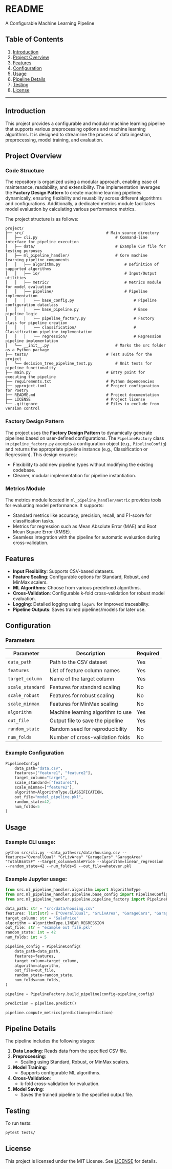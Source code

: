 # README
A Configurable Machine Learning Pipeline

## Table of Contents
1. [Introduction](#introduction)
2. [Project Overview](#project-overview)
3. [Features](#features)
4. [Configuration](#configuration)
5. [Usage](#usage)
6. [Pipeline Details](#pipeline-details)
7. [Testing](#testing)
8. [License](#license)

---

## Introduction
This project provides a configurable and modular machine learning pipeline that supports various preprocessing options and machine learning algorithms. It is designed to streamline the process of data ingestion, preprocessing, model training, and evaluation.

## Project Overview
### Code Structure
The repository is organized using a modular approach, enabling ease of maintenance, readability, and extensibility. The implementation leverages the **Factory Design Pattern** to create machine learning pipelines dynamically, ensuring flexibility and reusability across different algorithms and configurations. Additionally, a dedicated metrics module facilitates model evaluation by calculating various performance metrics.

The project structure is as follows:
```
project/
├── src/                                    # Main source directory
│   ├── cli.py                                  # Command-line interface for pipeline execution
│   ├── data/                                   # Example CSV file for testing purposes
│   ├── ml_pipeline_handler/                    # Core machine learning pipeline components
│   │   ├── algorithm.py                            # Definition of supported algorithms
│   │   ├── io/                                     # Input/Output utilities
│   │   ├── metric/                                 # Metrics module for model evaluation
│   │   ├── pipeline/                               # Pipeline implementation
│   │   │   ├── base_config.py                          # Pipeline configuration dataclass
│   │   │   ├── base_pipeline.py                        # Base pipeline logic
│   │   │   ├── pipeline_factory.py                     # Factory class for pipeline creation
│   │   │   ├── classification/                         # Classification pipeline implementation
│   │   │   └── regression/                             # Regression pipeline implementation
│   └── __init__.py                             # Marks the src folder as a Python package
├── tests/                                  # Test suite for the project
│   └── decision_tree_pipeline_test.py          # Unit tests for pipeline functionality
├── main.py                                 # Entry point for executing the pipeline
├── requirements.txt                        # Python dependencies
├── pyproject.toml                          # Project configuration for Poetry
├── README.md                               # Project documentation
├── LICENSE                                 # Project license
└── .gitignore                              # Files to exclude from version control
```

### Factory Design Pattern
The project uses the **Factory Design Pattern** to dynamically generate pipelines based on user-defined configurations. The `PipelineFactory` class in `pipeline_factory.py` accepts a configuration object (e.g., `PipelineConfig`) and returns the appropriate pipeline instance (e.g., Classification or Regression). This design ensures:
- Flexibility to add new pipeline types without modifying the existing codebase.
- Cleaner, modular implementation for pipeline instantiation.

### Metrics Module
The metrics module located in `ml_pipeline_handler/metric` provides tools for evaluating model performance. It supports:
- Standard metrics like accuracy, precision, recall, and F1-score for classification tasks.
- Metrics for regression such as Mean Absolute Error (MAE) and Root Mean Square Error (RMSE).
- Seamless integration with the pipeline for automatic evaluation during cross-validation.

## Features
- **Input Flexibility**: Supports CSV-based datasets.
- **Feature Scaling**: Configurable options for Standard, Robust, and MinMax scalers.
- **ML Algorithms**: Choose from various predefined algorithms.
- **Cross-Validation**: Configurable k-fold cross-validation for robust model evaluation.
- **Logging**: Detailed logging using `loguru` for improved traceability.
- **Pipeline Outputs**: Saves trained pipelines/models for later use.

## Configuration
### Parameters
| Parameter         | Description                         | Required |
|-------------------|-------------------------------------|----------|
| `data_path`       | Path to the CSV dataset             | Yes      |
| `features`        | List of feature column names        | Yes      |
| `target_column`   | Name of the target column           | Yes      |
| `scale_standard`  | Features for standard scaling       | No       |
| `scale_robust`    | Features for robust scaling         | No       |
| `scale_minmax`    | Features for MinMax scaling         | No       |
| `algorithm`       | Machine learning algorithm to use   | Yes      |
| `out_file`        | Output file to save the pipeline    | Yes      |
| `random_state`    | Random seed for reproducibility     | No       |
| `num_folds`       | Number of cross-validation folds    | No       |

### Example Configuration
```python
PipelineConfig(
    data_path="data.csv",
    features=["feature1", "feature2"],
    target_column="target",
    scale_standard=["feature1"],
    scale_minmax=["feature2"],
    algorithm=AlgorithmType.CLASSIFICATION,
    out_file="model_pipeline.pkl",
    random_state=42,
    num_folds=5
)
```

## Usage
### Example CLI usage:

```shell
python src/cli.py --data_path=src/data/housing.csv --features="OverallQual" "GrLivArea" "GarageCars" "GarageArea" "TotalBsmtSF" --target_column=SalePrice --algorithm=linear_regression --random_state=42 --num_folds=5 --out_file=whatever.pkl
```

### Example Jupyter usage:
```python
from src.ml_pipeline_handler.algorithm import AlgorithmType
from src.ml_pipeline_handler.pipeline.base_config import PipelineConfig
from src.ml_pipeline_handler.pipeline.pipeline_factory import PipelineFactory

data_path: str = "src/data/housing.csv"
features: list[str] = ["OverallQual", "GrLivArea", "GarageCars", "GarageArea", "TotalBsmtSF"]
target_column: str = "SalePrice"
algorithm = AlgorithmType.LINEAR_REGRESSION
out_file: str = "example out file.pkl"
random_state: int = 42
num_folds: int = 5

pipeline_config = PipelineConfig(
    data_path=data_path,
    features=features,
    target_column=target_column,
    algorithm=algorithm,
    out_file=out_file,
    random_state=random_state,
    num_folds=num_folds,
)

pipeline = PipelineFactory.build_pipeline(config=pipeline_config)

prediction = pipeline.predict()

pipeline.compute_metrics(prediction=prediction)
```
## Pipeline Details
The pipeline includes the following stages:
1. **Data Loading**: Reads data from the specified CSV file.
2. **Preprocessing**:
   - Scaling using Standard, Robust, or MinMax scalers.
3. **Model Training**:
   - Supports configurable ML algorithms.
4. **Cross-Validation**:
   - k-fold cross-validation for evaluation.
5. **Model Saving**:
   - Saves the trained pipeline to the specified output file.

## Testing
To run tests:
```bash
pytest tests/
```

## License
This project is licensed under the MIT License. See [LICENSE](./LICENSE) for details.
